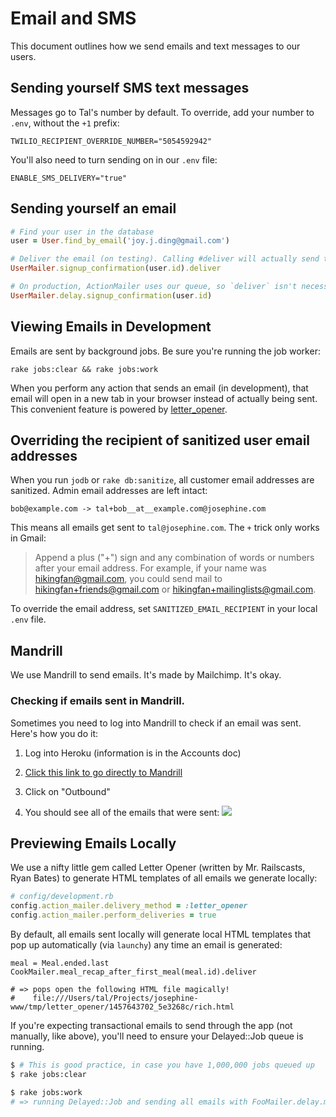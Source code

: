 # Email and SMS

This document outlines how we send emails and text messages to our users.

## Sending yourself SMS text messages

Messages go to Tal's number by default. To override, add your number
to `.env`, without the `+1` prefix:

```
TWILIO_RECIPIENT_OVERRIDE_NUMBER="5054592942"
```

You'll also need to turn sending on in our `.env` file:

```
ENABLE_SMS_DELIVERY="true"
```

## Sending yourself an email

```rb
# Find your user in the database
user = User.find_by_email('joy.j.ding@gmail.com')

# Deliver the email (on testing). Calling #deliver will actually send the email.
UserMailer.signup_confirmation(user.id).deliver

# On production, ActionMailer uses our queue, so `deliver` isn't necessary.
UserMailer.delay.signup_confirmation(user.id)
```


## Viewing Emails in Development

Emails are sent by background jobs. Be sure you're running the job worker:

```
rake jobs:clear && rake jobs:work
```

When you perform any action that sends an email (in development), that email will
open in a new tab in your browser instead of actually being sent. This convenient feature
is powered by [letter_opener](https://github.com/ryanb/letter_opener).

## Overriding the recipient of sanitized user email addresses

When you run `jodb` or `rake db:sanitize`, all customer email addresses are sanitized. Admin email addresses are left intact:

```
bob@example.com -> tal+bob__at__example.com@josephine.com
```

This means all emails get sent to `tal@josephine.com`. The `+` trick only works in Gmail:

> Append a plus ("+") sign and any combination of words or numbers after your email address. For example, if your name was hikingfan@gmail.com, you could send mail to hikingfan+friends@gmail.com or hikingfan+mailinglists@gmail.com.

To override the email address, set `SANITIZED_EMAIL_RECIPIENT` in your local `.env` file.

## Mandrill

We use Mandrill to send emails. It's made by Mailchimp. It's okay.

### Checking if emails sent in Mandrill.

Sometimes you need to log into Mandrill to check if an email was sent. Here's how you do it:

1. Log into Heroku (information is in the Accounts doc)

1. [Click this link to go directly to Mandrill](https://addons-sso.heroku.com/apps/josephine-members/addons/d0531461-5386-4bb3-9a06-76a6ae94e9d6)

1. Click on "Outbound"

1. You should see all of the emails that were sent:
  ![](https://dl.dropboxusercontent.com/spa/gcrmzi51hzw4tnm/f6r_w355.png)

## Previewing Emails Locally

We use a nifty little gem called Letter Opener (written by Mr. Railscasts, Ryan Bates) to generate HTML templates of all emails we generate locally:

```ruby
# config/development.rb
config.action_mailer.delivery_method = :letter_opener
config.action_mailer.perform_deliveries = true
```

By default, all emails sent locally will generate local HTML templates that pop up automatically (via `launchy`) any time an email is generated:

```
meal = Meal.ended.last
CookMailer.meal_recap_after_first_meal(meal.id).deliver

# => pops open the following HTML file magically!
#    file:///Users/tal/Projects/josephine-www/tmp/letter_opener/1457643702_5e3268c/rich.html
```

If you're expecting transactional emails to send through the app (not manually, like above), you'll need to ensure your Delayed::Job queue is running.

```bash
$ # This is good practice, in case you have 1,000,000 jobs queued up
$ rake jobs:clear

$ rake jobs:work
# => running Delayed::Job and sending all emails with FooMailer.delay.mailer_method()
```
